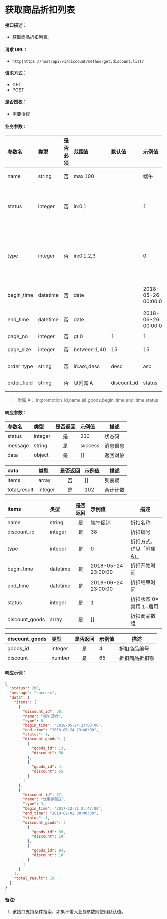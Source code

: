 # 获取商品折扣列表

#### 接口描述：
- 获取商品折扣列表。

#### 请求 URL：
- `http|https://host/api/v1/discount/method/get.discount.list/`

#### 请求方式：
- GET
- POST

#### 是否授权：
- 需要授权

#### 业务参数：
|参数名|类型|是否必须|范围值|默认值|示例值|描述|
|:----|:---|:---:|:-----|:-----|:-----|-----|
|name |string |否 |max:100 | |端午 |折扣名称 |
|status |integer |否 |in:0,1 | |1 |折扣状态 0=禁用 1=启用 |
|type |integer |否 |in:0,1,2,3 | |0 |折扣方式，详见[「附属 A」](https://doc.careyshop.cn/docs/admin_api/a-21523327617 "「附属 A」") |
|begin_time |datetime |否 |date | |2018-05-26 00:00:00 |折扣开始时间 |
|end_time |datetime |否 |date | |2018-06-26 00:00:00 |折扣结束时间 |
|page_no |integer |否 |gt:0 |1 |1 |页码 |
|page_size |integer |否 |between:1,40 |15 |15 |每页数量 |
|order_type |string |否 |in:asc,desc |desc |asc |排序方式 |
|order_field |string |否 |见附属 A |discount_id |status |排序字段 |

> 附属 A：
in:promotion_id,name,all_goods,begin_time,end_time,status

#### 响应参数：
|参数名|类型|是否返回|示例值|描述|
|:-----|:-----|:---:|:-----|-----|
|status |integer |是 |200 |状态码 |
|message |string |是 |success |消息信息 |
|data |object |是 |[] |返回对象 |

|data|类型|是否返回|示例值|描述|
|:-----|:-----|:---:|:-----|-----|
|items |array |否 |[] |列表项 |
|total_result |integer |是 |102 |合计计数 |

|items|类型|是否返回|示例值|描述|
|:-----|:-----|:---:|:-----|-----|
|name |string |是 |端午促销 |折扣名称 |
|discount_id |integer |是 |38 |折扣编号 |
|type |integer |是 |0 |折扣方式，详见[「附属 A」](https://doc.careyshop.cn/docs/admin_api/a-21523327617 "「附属 A」") |
|begin_time |datetime |是 |2018-05-24 23:00:00 |折扣开始时间 |
|end_time |datetime |是 |2018-06-24 23:00:00 |折扣结束时间 |
|status |integer |是 |1 |折扣状态 0=禁用 1=启用 |
|discount_goods |array |是 |[] |折扣商品数组 |

|discount_goods|类型|是否返回|示例值|描述|
|:-----|:-----|:---:|:-----|-----|
|goods_id |integer |是 |4 |折扣商品编号 |
|discount |number |是 |65 |折扣商品折扣额 |

#### 响应示例：
```json
{
  "status": 200,
  "message": "success",
  "data": {
    "items": [
      {
        "discount_id": 38,
        "name": "端午促销",
        "type": 0,
        "begin_time": "2018-05-24 23:00:00",
        "end_time": "2018-06-24 23:00:00",
        "status": 1,
        "discount_goods": [
          {
            "goods_id": 13,
            "discount": 50
          },
          {
            "goods_id": 4,
            "discount": 65
          }
        ]
      },
      {
        "discount_id": 37,
        "name": "优惠劵赠送",
        "type": 3,
        "begin_time": "2017-12-31 21:47:00",
        "end_time": "2018-02-02 00:00:00",
        "status": 1,
        "discount_goods": [
          {
            "goods_id": 89,
            "discount": 10
          },
          {
            "goods_id": 93,
            "discount": 10
          }
        ]
      }
    ],
    "total_result": 10
  }
}
```

#### 备注:
1. 该接口支持条件搜索，如果不带入业务参数则使用默认值。